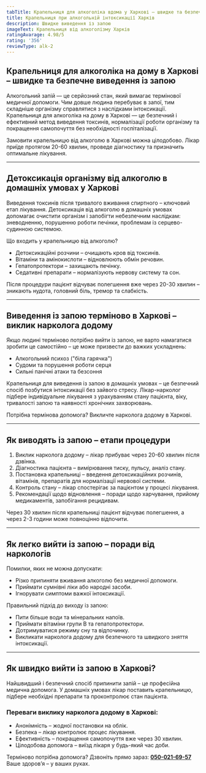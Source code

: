 ```yaml
---
tabTitle: Крапельниця для алкоголіка вдома у Харкові – швидке та безпечне зняття запою
title: Крапельниця при алкогольній інтоксикації Харків
description: Швидке виведення із запою
imageText: Крапельниця від алкоголізму Харків
ratingAvarage: 4.98/5
rating: '356'
reviewType: alk-2
---
```


## Крапельниця для алкоголіка на дому в Харкові – швидке та безпечне виведення із запою

Алкогольний запій — це серйозний стан, який вимагає термінової медичної допомоги. Чим довше людина перебуває в запої, тим складніше організму справлятися з наслідками інтоксикації. Крапельниця для алкоголіка на дому в Харкові — це безпечний і ефективний метод виведення токсинів, нормалізації роботи організму та покращення самопочуття без необхідності госпіталізації.

Замовити крапельницю від алкоголю в Харкові можна цілодобово. Лікар приїде протягом 20-60 хвилин, проведе діагностику та призначить оптимальне лікування.

***

## Детоксикація організму від алкоголю в домашніх умовах у Харкові

Виведення токсинів після тривалого вживання спиртного – ключовий етап лікування. Детоксикація від алкоголю в домашніх умовах допомагає очистити організм і запобігти небезпечним наслідкам: зневодненню, порушенню роботи печінки, проблемам із серцево-судинною системою.

Що входить у крапельницю від алкоголю?

* Детоксикаційні розчини – очищають кров від токсинів.
* Вітаміни та амінокислоти – відновлюють обмін речовин.
* Гепатопротектори – захищають печінку.
* Седативні препарати – нормалізують нервову систему та сон.

Після процедури пацієнт відчуває полегшення вже через 20-30 хвилин – зникають нудота, головний біль, тремор та слабкість.

***

## Виведення із запою терміново в Харкові – виклик нарколога додому

Якщо людині терміново потрібно вийти із запою, не варто намагатися зробити це самостійно – це може призвести до важких ускладнень:

* Алкогольний психоз ("біла гарячка")
* Судоми та порушення роботи серця
* Сильні панічні атаки та безсоння

Крапельниця для виведення із запою в домашніх умовах – це безпечний спосіб позбутися інтоксикації без зайвого стресу. Лікар-нарколог підбере індивідуальне лікування з урахуванням стану пацієнта, віку, тривалості запою та наявності хронічних захворювань.

Потрібна термінова допомога? Викличте нарколога додому в Харкові.

***

## Як виводять із запою – етапи процедури

1. Виклик нарколога додому – лікар прибуває через 20-60 хвилин після дзвінка.
2. Діагностика пацієнта – вимірювання тиску, пульсу, аналіз стану.
3. Постановка крапельниці – введення детоксикаційних розчинів, вітамінів, препаратів для нормалізації нервової системи.
4. Контроль стану – лікар спостерігає за пацієнтом у процесі лікування.
5. Рекомендації щодо відновлення – поради щодо харчування, прийому медикаментів, запобігання рецидивам.

Через 30 хвилин після крапельниці пацієнт відчуває полегшення, а через 2-3 години може повноцінно відпочити.

***

## Як легко вийти із запою – поради від наркологів

Помилки, яких не можна допускати:

* Різко припиняти вживання алкоголю без медичної допомоги.
* Приймати сумнівні ліки або народні засоби.
* Ігнорувати симптоми важкої інтоксикації.

Правильний підхід до виходу із запою:

* Пити більше води та мінеральних напоїв.
* Приймати вітаміни групи B та гепатопротектори.
* Дотримуватися режиму сну та відпочинку.
* Викликати нарколога додому для безпечного та швидкого зняття інтоксикації.

***

## Як швидко вийти із запою в Харкові?

Найшвидший і безпечний спосіб припинити запій – це професійна медична допомога. У домашніх умовах лікар поставить крапельницю, підбере необхідні препарати та проконтролює стан пацієнта.

### Переваги виклику нарколога додому в Харкові:

* Анонімність – жодної постановки на облік.
* Безпека – лікар контролює процес лікування.
* Ефективність – покращення самопочуття вже через 30 хвилин.
* Цілодобова допомога – виїзд лікаря у будь-який час доби.

Терміново потрібна допомога? Дзвоніть прямо зараз: **[050-021-69-57](tel:0500216957)**
Ваше здоров’я – у ваших руках.
